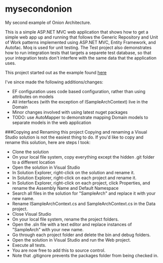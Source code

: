 mysecondonion
=============
My second example of Onion Architecture. 

This is a simple ASP.NET MVC web application that shows how to get a simple web app up and running that follows the Generic Repository and Unit of Work patterns implemented using ASP.NET MVC, Entity Framework, and Autofac. Moq is used for unit testing. The Test project also demonstrates how to run integration tests that targets a separete test database, so that your integration tests don't interfere with the same data that the application uses. 

This project started out as the example found [here](http://techbrij.com/generic-repository-unit-testing-ioc-di-asp-net-mvc)

I've since made the following additions/changes:
* EF configuration uses code based configuration, rather than using attributes on models
* All interfaces (with the exception of ISampleArchContext) live in the Domain
* Minor changes involved with using latest nuget packages
* TODO: use AutoMapper to demonstrate mapping Domain models to separate models in the web application

###Copying and Renaming this project
Copying and renaming a Visual Studio solution is not the easiest thing to do. If you'd like to copy and rename this solution, here are steps I took:
* Clone the solution
* On your local file system, copy everything except the hidden .git folder to a different location
* Open the solution in Visual Studio
* In Solution Explorer, right-click on the solution and rename it.
* In Solution Explorer, right-click on each project and rename it.
* In Solution Explorer, right-click on each project, click Properties, and rename the Assembly Name and Default Namespace
* Search all files in the solution for "SampleArch" and replace it with your new name.
* Rename ISampleArchContext.cs and SampleArchContext.cs in the Data project.
* Close Visual Studio
* On your local file system, rename the project folders.
* Open the .sln file with a text editor and replace instances of "SampleArch" with your new name.
* Go through each project folder and delete the bin and debug folders.
* Open the solution in Visual Studio and run the Web project.
* Execute all tests.
* You are now free to add this to source control.
* Note that .gitignore prevents the packages folder from being checked in.
